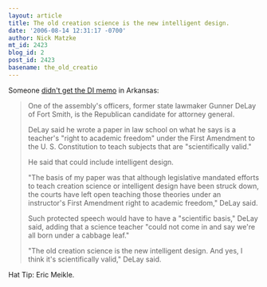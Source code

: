 ```yaml
---
layout: article
title: The old creation science is the new intelligent design.
date: '2006-08-14 12:31:17 -0700'
author: Nick Matzke
mt_id: 2423
blog_id: 2
post_id: 2423
basename: the_old_creatio
---
```

Someone [didn't get the DI memo](http://www.nwanews.com/adg/News/163336/) in Arkansas:

> One of the assembly's officers, former state lawmaker Gunner DeLay of Fort Smith, is the Republican candidate for attorney general.
> 
> DeLay said he wrote a paper in law school on what he says is a teacher's "right to academic freedom" under the First Amendment to the U. S. Constitution to teach subjects that are "scientifically valid."
> 
> He said that could include intelligent design.
> 
> "The basis of my paper was that although legislative mandated efforts to teach creation science or intelligent design have been struck down, the courts have left open teaching those theories under an instructor's First Amendment right to academic freedom," DeLay said.
> 
> Such protected speech would have to have a "scientific basis," DeLay said, adding that a science teacher "could not come in and say we're all born under a cabbage leaf."
> 
> "The old creation science is the new intelligent design. And yes, I think it's scientifically valid," DeLay said.

 

Hat Tip: Eric Meikle.
